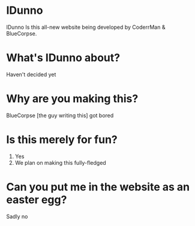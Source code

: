 # IDunno

IDunno Is this all-new website being developed by CoderrMan & BlueCorpse.

# What's IDunno about?

Haven't decided yet

# Why are you making this?

BlueCorpse [the guy writing this] got bored

# Is this merely for fun?

1. Yes
2. We plan on making this fully-fledged

# Can you put me in the website as an easter egg?

Sadly no
